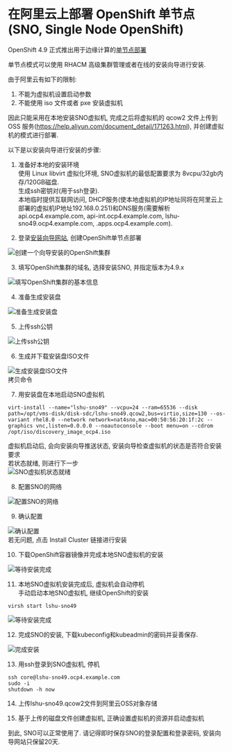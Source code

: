# 在阿里云上部署 OpenShift 单节点(SNO, Single Node OpenShift)

OpenShift 4.9 正式推出用于边缘计算的[单节点部署](https://www.redhat.com/en/blog/meet-single-node-openshift-our-smallest-openshift-footprint-edge-architectures)  

单节点模式可以使用 RHACM 高级集群管理或者在线的安装向导进行安装. 

由于阿里云有如下的限制:  
1. 不能为虚拟机设置启动参数  
2. 不能使用 iso 文件或者 pxe 安装虚拟机  

因此只能采用在本地安装SNO虚拟机, 完成之后将虚拟机的 qcow2 文件上传到 OSS 服务(https://help.aliyun.com/document_detail/171263.html), 并创建虚拟机的模式进行部署.  

以下是以安装向导进行安装的步骤:  
1. 准备好本地的安装环境  
使用 Linux libvirt 虚拟化环境, SNO虚拟机的最低配置要求为 8vcpu/32gb内存/120GB磁盘.   
生成ssh密钥对(用于ssh登录).  
本地临时提供互联网访问, DHCP服务(使本地虚拟机的IP地址同将在阿里云上部署的虚拟机IP地址192.168.0.251)和DNS服务(需要解析 api.ocp4.example.com, api-int.ocp4.example.com, lshu-sno49.ocp4.example.com, .apps.ocp4.example.com).   


2. 登录[安装向导网站](https://console.redhat.com/openshift/assisted-installer/clusters), 创建OpenShift单节点部署  

![创建一个向导安装的OpenShift集群](./oai-screenshots/oai-01.png)  

3. 填写OpenShift集群的域名, 选择安装SNO, 并指定版本为4.9.x  

![填写OpenShift集群的基本信息](./oai-screenshots/oai-02.png)  

4. 准备生成安装盘  

![准备生成安装盘](./oai-screenshots/oai-03.png)  

5. 上传ssh公钥  

![上传ssh公钥](./oai-screenshots/oai-04.png)  

6. 生成并下载安装盘ISO文件  

![生成安装盘ISO文件](./oai-screenshots/oai-05.png)  
拷贝命令

7. 用安装盘在本地启动SNO虚拟机  
```
virt-install --name="lshu-sno49" --vcpu=24 --ram=65536 --disk path=/opt/vms-disk/disk-sdc/lshu-sno49.qcow2,bus=virtio,size=130 --os-variant rhel8.0 --network network=nat4sno,mac=00:50:56:20:1f:2c --graphics vnc,listen=0.0.0.0 --noautoconsole --boot menu=on --cdrom /opt/iso/discovery_image_ocp4.iso
```
虚拟机启动后, 会向安装向导推送状态, 安装向导检查虚拟机的状态是否符合安装要求  
若状态就绪, 则进行下一步  
![SNO虚拟机状态就绪](./oai-screenshots/oai-06.png)  

8. 配置SNO的网络  

![配置SNO的网络](./oai-screenshots/oai-07.png)  

9. 确认配置  

![确认配置](./oai-screenshots/oai-08.png)  
若无问题, 点击 Install Cluster 链接进行安装  

10. 下载OpenShift容器镜像并完成本地SNO虚拟机的安装  

![等待安装完成](./oai-screenshots/oai-09.png)  


11. 本地SNO虚拟机安装完成后, 虚拟机会自动停机  
手动启动本地SNO虚拟机, 继续OpenShift的安装  
```
virsh start lshu-sno49
```
![等待安装完成](./oai-screenshots/oai-10.png)  

12. 完成SNO的安装, 下载kubeconfig和kubeadmin的密码并妥善保存.  

![完成安装](./oai-screenshots/oai-11.png)  

13. 用ssh登录到SNO虚拟机, 停机  
```
ssh core@lshu-sno49.ocp4.example.com
sudo -i
shutdown -h now
```

14. 上传lshu-sno49.qcow2文件到阿里云OSS对象存储  

15. 基于上传的磁盘文件创建虚拟机, 正确设置虚拟机的资源并启动虚拟机

到此, SNO可以正常使用了. 请记得即时保存SNO的登录配置和登录密码, 安装向导网站只保留20天.  

